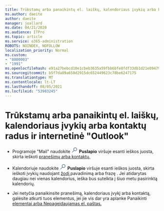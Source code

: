 ```yaml
---
title: Trūkstamų arba panaikintų el. laiškų, kalendoriaus įvykių arba kontaktų radus ir atkuria
ms.author: daeite
author: daeite
manager: joallard
ms.date: 04/21/2020
ms.audience: ITPro
ms.topic: article
ms.service: o365-administration
ROBOTS: NOINDEX, NOFOLLOW
localization_priority: Normal
ms.custom:
- "8000003"
- "1991"
ms.openlocfilehash: e91a27bebcd10e1cbeb3635a59fbb6bfe8fdf33db1d21e094794fc82d9f0e608
ms.sourcegitcommit: b5f7da89a650d2915dc652449623c78be6247175
ms.translationtype: MT
ms.contentlocale: lt-LT
ms.lasthandoff: 08/05/2021
ms.locfileid: "53983245"
---
```

# <a name="find-and-recover-missing-or-deleted-email-calendar-events-or-contacts-in-outlook-on-the-web"></a>Trūkstamų arba panaikintų el. laiškų, kalendoriaus įvykių arba kontaktų radus ir internetinė "Outlook"

- Programoje "Mail" naudokite <img src='data:image/png;base64,iVBORw0KGgoAAAANSUhEUgAAABUAAAAVBAMAAABbObilAAAAKlBMVEX///+WqL7l6u8vUn8iR3azwNDCzNlObJFAYIkDLWNeeZuks8d7ka1thaRtSbf+AAAAS0lEQVQI12MgFjAdmVkKY6csYxK5AGUbAqWsIUzGBiARAmGzCwAJlgQwmyMARiDEEeoxzWEyQZivLAS3l8kQ4RplkDF4hRkWEvQSABbdDSdqA/J0AAAAAElFTkSuQmCC' />
 **Puslapio** viršuje esanti ieškos juosta, skirta ieškoti [pranešimų arba kontaktų.](https://support.office.com/article/b27e5eb7-3255-4c61-bf16-1c6a16bc2e6b)

- Kalendoriuje naudokite <img src='data:image/png;base64,iVBORw0KGgoAAAANSUhEUgAAABUAAAAVBAMAAABbObilAAAAKlBMVEX///+WqL7l6u8vUn8iR3azwNDCzNlObJFAYIkDLWNeeZuks8d7ka1thaRtSbf+AAAAS0lEQVQI12MgFjAdmVkKY6csYxK5AGUbAqWsIUzGBiARAmGzCwAJlgQwmyMARiDEEeoxzWEyQZivLAS3l8kQ4RplkDF4hRkWEvQSABbdDSdqA/J0AAAAAElFTkSuQmCC' />
 **Puslapio** viršuje esanti ieškos juosta, skirta ieškoti įvykių naudojant [žodį,](https://support.office.com/article/d587aaec-fb2c-4f6f-aee1-0df1fc591477)pavadinimą arba frazę . Jei atidarytas daugiau nei vienas kalendorius, ieška bus sutelkta į šiuo metu pasirinktą kalendorių.

- Jei netyčia panaikinsite pranešimą, kalendoriaus įvykį arba kontaktą, galėsite atkurti tuos elementus, jei jie vis dar yra aplanke Panaikinti [elementai arba Nepageidaujamas el. paštas.](https://support.office.com/article/a8ca78ac-4721-4066-95dd-571842e9fb11)